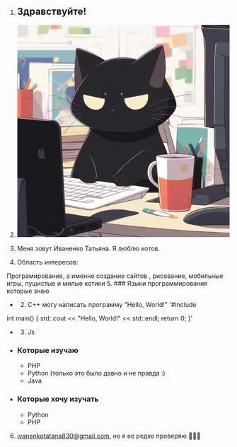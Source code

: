 1. ## Здравствуйте!


2. ![Cat](./images/img.png)
3. Меня зовут Иваненко Татьяна. Я люблю котов. 
4. Область интересов:

Програмирование, а именно создание сайтов , рисование, мобильные игры, пушистые и милые котики
5. ### Языки программирования которые знаю
   * 2. C++ 
   могу написать программу "Hello, World!"
   '#include <iostream>

int main() {
    std::cout << "Hello, World!" << std::endl;
    return 0;
}'
   * 3. Js
* ### Которые изучаю 
   * PHP
   * Python (только это было давно и не правда :)
   * Java
* ### Которые хочу изучать 
   * Python
   * PHP

6. ivanenkotatana830@gmail.com, но я ее редко проверяю 🤣🤣🤣